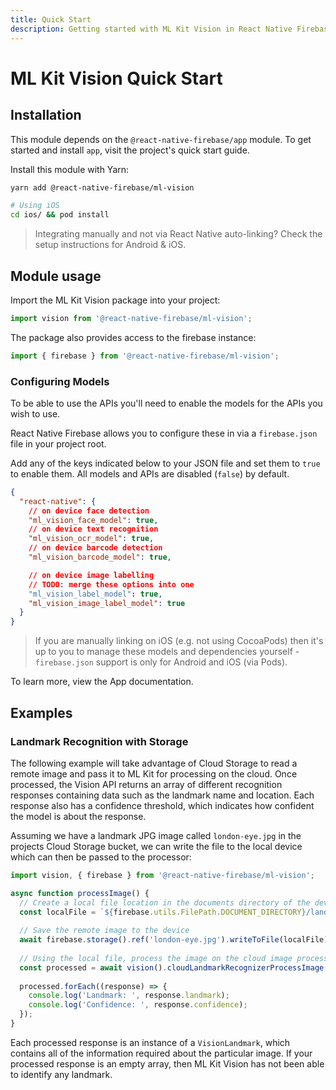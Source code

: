 ```yaml
---
title: Quick Start
description: Getting started with ML Kit Vision in React Native Firebase
---
```


# ML Kit Vision Quick Start

## Installation

This module depends on the `@react-native-firebase/app` module. To get started and install `app`,
visit the project's <Anchor version={false} group={false} href="/quick-start">quick start</Anchor> guide.

Install this module with Yarn:

```bash
yarn add @react-native-firebase/ml-vision

# Using iOS
cd ios/ && pod install
```

> Integrating manually and not via React Native auto-linking? Check the setup instructions for <Anchor version group href="/android">Android</Anchor> & <Anchor version group href="/ios">iOS</Anchor>.

## Module usage

Import the ML Kit Vision package into your project:

```js
import vision from '@react-native-firebase/ml-vision';
```

The package also provides access to the firebase instance:

```js
import { firebase } from '@react-native-firebase/ml-vision';
```

### Configuring Models

To be able to use the APIs you'll need to enable the models for the APIs you wish to use.

React Native Firebase allows you to configure these in via a `firebase.json` file in your project root.

Add any of the keys indicated below to your JSON file and set them to `true` to enable them. All models and APIs are disabled (`false`) by default.

```json
{
  "react-native": {
    // on device face detection
    "ml_vision_face_model": true,
    // on device text recognition
    "ml_vision_ocr_model": true,
    // on device barcode detection
    "ml_vision_barcode_model": true,

    // on device image labelling
    // TODO: merge these options into one
    "ml_vision_label_model": true,
    "ml_vision_image_label_model": true
  }
}
```

> If you are manually linking on iOS (e.g. not using CocoaPods) then it's up to you to manage these models and dependencies yourself - `firebase.json` support is only for Android and iOS (via Pods).

To learn more, view the <Anchor version group="app" href="/firebase-json">App documentation</Anchor>.

## Examples

### Landmark Recognition with Storage

The following example will take advantage of Cloud Storage to read a remote image and pass it to ML Kit for processing on the cloud. Once processed, the Vision API returns an array of different recognition responses containing data such as the landmark name and location. Each response also has a confidence threshold, which indicates how confident the model is about the response.

Assuming we have a landmark JPG image called `london-eye.jpg` in the projects Cloud Storage bucket, we can write the file to the local device which can then be passed to the processor:

```js
import vision, { firebase } from '@react-native-firebase/ml-vision';

async function processImage() {
  // Create a local file location in the documents directory of the device
  const localFile = `${firebase.utils.FilePath.DOCUMENT_DIRECTORY}/landmark.jpg`;
  
  // Save the remote image to the device
  await firebase.storage().ref('london-eye.jpg').writeToFile(localFile);
  
  // Using the local file, process the image on the cloud image processor
  const processed = await vision().cloudLandmarkRecognizerProcessImage(localFile);
  
  processed.forEach((response) => {
    console.log('Landmark: ', response.landmark);
    console.log('Confidence: ', response.confidence);
  });
}
```

Each processed response is an instance of a `VisionLandmark`, which contains all of the information required about the particular image. If your processed response is an empty array, then ML Kit Vision has not been able to identify any landmark.
